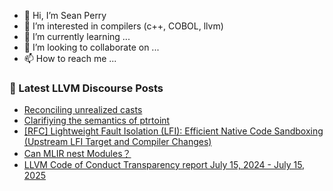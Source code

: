 - 👋 Hi, I’m Sean Perry
- 👀 I’m interested in compilers (c++, COBOL, llvm)
- 🌱 I’m currently learning ...
- 💞️ I’m looking to collaborate on ...
- 📫 How to reach me ...

<!---
s66perry/s66perry is a ✨ special ✨ repository because its `README.md` (this file) appears on your GitHub profile.
You can click the Preview link to take a look at your changes.
--->
### 📕 Latest LLVM Discourse Posts

<!-- DISCOURSE-LLVM:START -->
- [Reconciling unrealized casts](https://discourse.llvm.org/t/reconciling-unrealized-casts/88620#post_3)
- [Clarifiying the semantics of ptrtoint](https://discourse.llvm.org/t/clarifiying-the-semantics-of-ptrtoint/83987?page=4#post_70)
- [[RFC] Lightweight Fault Isolation &lpar;LFI&rpar;: Efficient Native Code Sandboxing &lpar;Upstream LFI Target and Compiler Changes&rpar;](https://discourse.llvm.org/t/rfc-lightweight-fault-isolation-lfi-efficient-native-code-sandboxing-upstream-lfi-target-and-compiler-changes/88380?page=2#post_31)
- [Can MLIR nest Modules？](https://discourse.llvm.org/t/can-mlir-nest-modules/88623#post_1)
- [LLVM Code of Conduct Transparency report July 15, 2024 - July 15, 2025](https://discourse.llvm.org/t/llvm-code-of-conduct-transparency-report-july-15-2024-july-15-2025/88622#post_1)
<!-- DISCOURSE-LLVM:END -->
